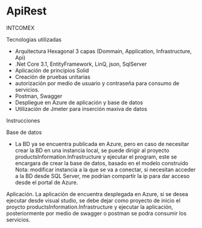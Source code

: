 # ApiRest
 INTCOMEX
 
Tecnologias utilizadas

- Arquitectura Hexagonal 3 capas (Dommain, Application, Infrastructure, Api)
- .Net Core 3.1, EntityFramework, LinQ, json, SqlServer
- Aplicación de principios Solid
- Creación de pruebas unitarias
- autorización por medio de usuario y contraseña para consumo de servicios.
- Postman, Swagger
- Despliegue en Azure de aplicación y base de datos
- Utilización de Jmeter para inserción maxiva de datos

Instrucciones

Base de datos
- La BD ya se encuentra publicada en Azure, pero en caso de necesitar crear la BD en una instancia local, se puede dirigir al proyecto
 productsInformation.Infrastructure y ejecutar el program, este se encargara de crear la base de datos, basado en el modelo construido 
 Nota: modificar instancia a la que se va a conectar, si necesitan acceder a la BD desde SQL Server, me podrian compartir la ip para
 dar acceso desde el portal de Azure.
 
Aplicación.
La aplicación de encuentra desplegada en Azure, si se desea ejecutar desde visual studio, se debe dejar como proyecto de inicio el proycto
productsInformation.Infrastructure y ejecutar la aplicación, posteriormente por medio de swagger o postman se podra consumir los servicios.
